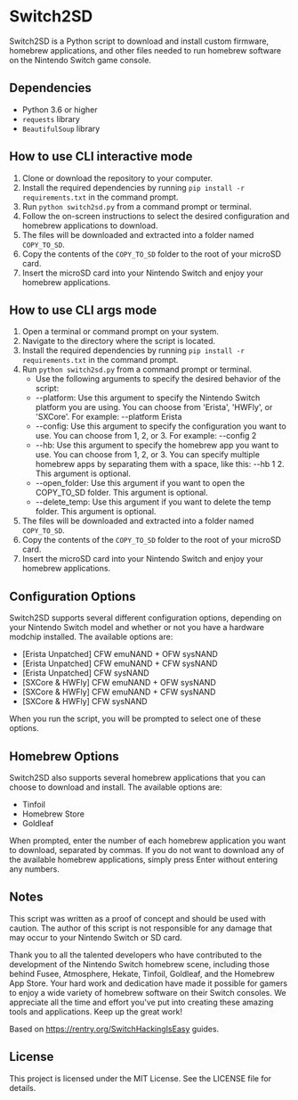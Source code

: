 # Switch2SD

Switch2SD is a Python script to download and install custom firmware, homebrew applications, and other files needed to run homebrew software on the Nintendo Switch game console.

## Dependencies
- Python 3.6 or higher
- `requests` library
- `BeautifulSoup` library

## How to use CLI interactive mode
1. Clone or download the repository to your computer.
2. Install the required dependencies by running `pip install -r requirements.txt` in the command prompt.
3. Run `python switch2sd.py` from a command prompt or terminal.
4. Follow the on-screen instructions to select the desired configuration and homebrew applications to download.
5. The files will be downloaded and extracted into a folder named `COPY_TO_SD`.
6. Copy the contents of the `COPY_TO_SD` folder to the root of your microSD card.
7. Insert the microSD card into your Nintendo Switch and enjoy your homebrew applications.

## How to use CLI args mode
1. Open a terminal or command prompt on your system.
2. Navigate to the directory where the script is located.
3. Install the required dependencies by running `pip install -r requirements.txt` in the command prompt.
4. Run `python switch2sd.py` from a command prompt or terminal.
    - Use the following arguments to specify the desired behavior of the script:
    - --platform: Use this argument to specify the Nintendo Switch platform you are using. You can choose from 'Erista', 'HWFly', or 'SXCore'. For example: --platform Erista
    - --config: Use this argument to specify the configuration you want to use. You can choose from 1, 2, or 3. For example: --config 2
    - --hb: Use this argument to specify the homebrew app you want to use. You can choose from 1, 2, or 3. You can specify multiple homebrew apps by separating them with a space, like this: --hb 1 2. This argument is optional.
    - --open_folder: Use this argument if you want to open the COPY_TO_SD folder. This argument is optional.
    - --delete_temp: Use this argument if you want to delete the temp folder. This argument is optional.
5. The files will be downloaded and extracted into a folder named `COPY_TO_SD`.
6. Copy the contents of the `COPY_TO_SD` folder to the root of your microSD card.
7. Insert the microSD card into your Nintendo Switch and enjoy your homebrew applications.

## Configuration Options
Switch2SD supports several different configuration options, depending on your Nintendo Switch model and whether or not you have a hardware modchip installed. The available options are:

- [Erista Unpatched] CFW emuNAND + OFW sysNAND
- [Erista Unpatched] CFW emuNAND + CFW sysNAND
- [Erista Unpatched] CFW sysNAND
- [SXCore & HWFly] CFW emuNAND + OFW sysNAND
- [SXCore & HWFly] CFW emuNAND + CFW sysNAND
- [SXCore & HWFly] CFW sysNAND

When you run the script, you will be prompted to select one of these options.

## Homebrew Options
Switch2SD also supports several homebrew applications that you can choose to download and install. The available options are:

- Tinfoil
- Homebrew Store
- Goldleaf

When prompted, enter the number of each homebrew application you want to download, separated by commas. If you do not want to download any of the available homebrew applications, simply press Enter without entering any numbers.

## Notes
This script was written as a proof of concept and should be used with caution. The author of this script is not responsible for any damage that may occur to your Nintendo Switch or SD card.

Thank you to all the talented developers who have contributed to the development of the Nintendo Switch homebrew scene, including those behind Fusee, Atmosphere, Hekate, Tinfoil, Goldleaf, and the Homebrew App Store. Your hard work and dedication have made it possible for gamers to enjoy a wide variety of homebrew software on their Switch consoles. We appreciate all the time and effort you've put into creating these amazing tools and applications. Keep up the great work!

Based on https://rentry.org/SwitchHackingIsEasy guides.

## License
This project is licensed under the MIT License. See the LICENSE file for details.